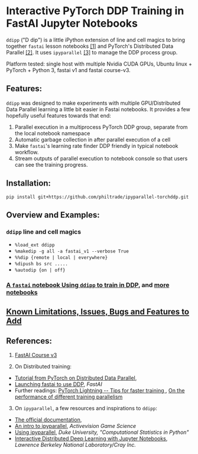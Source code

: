 # Interactive PyTorch DDP Training in FastAI Jupyter Notebooks

`ddipp` ("D dip") is a little iPython extension of line and cell magics to bring together `fastai` lesson notebooks [[1]](#course_v3) and PyTorch's Distributed Data Parallel [[2]](#pytorchddp).  It uses `ipyparallel` [[3]](#ipp) to manage the DDP process group. 

Platform tested: single host with multiple Nvidia CUDA GPUs, Ubuntu linux + PyTorch + Python 3, fastai v1 and fastai course-v3.

## Features:

`ddipp` was designed to make experiments with multiple GPU/Distributed Data Parallel learning a little bit easier in Fastai notebooks.  It provides a few hopefully useful features towards that end:

1. Parallel execution in a multiprocess PyTorch DDP group, separate from the local notebook namespace
2. Automatic garbage collection in after parallel execution of a cell
3. Make `fastai`'s learning rate finder DDP friendly in typical notebook workflow.
4. Stream outputs of parallel execution to notebook console so that users can see the training progress.


## Installation:

`pip install git+https://github.com/philtrade/ipyparallel-torchddp.git`

## Overview and Examples:
### `ddipp` line and cell magics
* `%load_ext ddipp`
* `%makedip -g all -a fastai_v1 --verbose True`
* `%%dip {remote | local | everywhere} `
* `%dipush bs src .....`
* `%autodip {on | off}`

### [A `fastai` notebook Using `ddipp` to train in DDP](notebooks/ddipp_usage_fastai.ipynb), and [more notebooks](notebooks/)
## [Known Limitations, Issues, Bugs and Features to Add](Issues.md)

## References:

1. <a name="course_v3"></a> [FastAI Course v3](https://course.fast.ai/)

2. <a name="pytorchddp"></a>On Distributed training:
* [Tutorial from PyTorch on Distributed Data Parallel](https://pytorch.org/tutorials/intermediate/ddp_tutorial.html), 
* [Launching fastai to use DDP](https://docs.fast.ai/distributed.html), *FastAI*
* Further readings: [PyTorch Lightning -- Tips for faster training ](https://towardsdatascience.com/9-tips-for-training-lightning-fast-neural-networks-in-pytorch-8e63a502f565), [On the performance of different training parallelism](http://www.telesens.co/2019/04/04/distributed-data-parallel-training-using-pytorch-on-aws/)


3. <a name="ipp"></a>On `ipyparallel`, a few resources and inspirations to `ddipp`:
* [The official documentation](https://ipyparallel.readthedocs.io/en/latest/intro.html),
* [An intro to ipyparallel](http://activisiongamescience.github.io/2016/04/19/IPython-Parallel-Introduction/), *Activevision Game Science*
* [Using ipyparallel](http://people.duke.edu/~ccc14/sta-663-2016/19C_IPyParallel.html), *Duke University, "Computational Statistics in Python"*
* [Interactive Distributed Deep Learning with Jupyter Notebooks](https://sc18.supercomputing.org/proceedings/tech_poster/poster_files/post206s2-file3.pdf), *Lawrence Berkeley National Laboratory/Cray Inc.*



